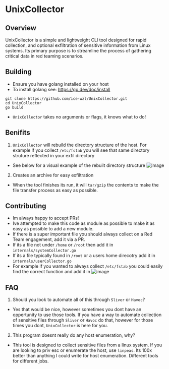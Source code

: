 # UnixCollector
## Overview
UnixCollector is a simple and lightweight CLI tool designed for rapid collection, and optional exfiltration of sensitive information from Linux systems.
Its primary purpose is to streamline the process of gathering critical data in red teaming scenarios.
## Building
- Ensure you have golang installed on your host
- To install golang see: https://go.dev/doc/install 
````
git clone https://github.com/ice-wzl/UnixCollector.git
cd UnixCollector
go build
````
- `UnixCollector` takes no arguments or flags, it knows what to do!

## Benifits 
1. `UnixCollector` will rebuild the directory structure of the host. For example if you collect `/etc/fstab` you will see that same directory struture reflected in your exfil directory
  - See below for a visual example of the rebuilt directory structure
![image](https://github.com/user-attachments/assets/2515b50c-9e22-4dab-854d-94cbb75b2ad8)
2. Creates an archive for easy exfiltration
  - When the tool finishes its run, it will `tar/gzip` the contents to make the file transfer process as easy as possible.
 

## Contributing
- Im always happy to accept PRs!
- Ive attempted to make this code as module as possible to make it as easy as possible to add a new module.
- If there is a super important file you should always collect on a Red Team engagement, add it via a PR.
- If its a file not under `/home` or `/root` then add it in `internals/systemCollector.go`
- If its a file typically found in `/root` or a users home direcotry add it in `internals/userCollector.go`
- For example if you wanted to always collect `/etc/fstab` you could easily find the correct function and add it in
![image](https://github.com/user-attachments/assets/83329069-e2e0-4472-9963-fd00e060ecaf)

## FAQ
1. Should you look to automate all of this through `Sliver` or `Havoc`?
  - Yes that would be nice, however sometimes you dont have an oppertunity to use those tools. If you have a way to automate collection of sensitive files through `Sliver` or `Havoc` do that, however for those times you dont, `UnixCollector` is here for you.
2. This program doesnt really do any host enumeration, why?
  - This tool is designed to collect sensitive files from a linux system. If you are looking to priv esc or enumerate the host, use `linpeas`. Its 100x better than anything I could write for host enumeration. Different tools for different jobs.
